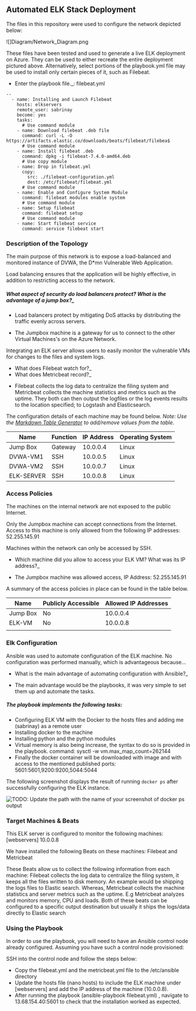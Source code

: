 ## Automated ELK Stack Deployment

The files in this repository were used to configure the network depicted below:

![]Diagram/Network_Diagram.png

These files have been tested and used to generate a live ELK deployment on Azure. They can be used to either recreate the entire deployment pictured above. Alternatively, select portions of the playbook.yml file may be used to install only certain pieces of it, such as Filebeat.

  - Enter the playbook file._: filebeat.yml

```
--
  - name: Installing and Launch Filebeat
    hosts: elkservers
    remote_user: sabrinay
    become: yes
    tasks:
      # Use command module
    - name: Download filebeat .deb file
      command: curl -L -O https://artifacts.elastic.co/downloads/beats/filebeat/filebea$
      # Use command module
    - name: Install filebeat .deb
      command: dpkg -i filebeat-7.4.0-amd64.deb
      # Use copy module
    - name: Drop in filebeat.yml
      copy:
        src: ./filebeat-configuration.yml
        dest: /etc/filebeat/filebeat.yml
      # Use command module
    - name: Enable and Configure System Module
      command: filebeat modules enable system
      # Use command module
    - name: Setup filebeat
      command: filebeat setup
      # Use command module
    - name: Start filebeat service
      command: service filebeat start
```


### Description of the Topology

The main purpose of this network is to expose a load-balanced and monitored instance of DVWA, the D*mn Vulnerable Web Application.

Load balancing ensures that the application will be highly effective, in addition to restricting access to the network.

##### What aspect of security do load balancers protect? What is the advantage of a jump box?_

* Load balancers protect by mitigating DoS attacks by distributing the traffic evenly across servers. 

* The Jumpbox machine is a gateway for us to connect to the other Virtual Machines's on the Azure Network.

Integrating an ELK server allows users to easily monitor the vulnerable VMs for changes to the files and system logs.
- What does Filebeat watch for?_
- What does Metricbeat record?_
* Filebeat collects the log data to centralize the filing system and Metricbeat collects the machine statistics and metrics such as the uptime. They both can then output the logfiles or the log events results to the location specified; to Logstash and Elasticsearch.

The configuration details of each machine may be found below.
_Note: Use the [Markdown Table Generator](http://www.tablesgenerator.com/markdown_tables) to add/remove values from the table_.

| Name     | Function | IP Address | Operating System |
|----------|----------|------------|------------------|
| Jump Box | Gateway  | 10.0.0.4   | Linux            |
| DVWA-VM1 |  SSH     | 10.0.0.5   | Linux            |
| DVWA-VM2 |  SSH     | 10.0.0.7   | Linux            |
|ELK-SERVER|  SSH     | 10.0.0.8   | Linux            |

### Access Policies

The machines on the internal network are not exposed to the public Internet. 

Only the Jumpbox machine can accept connections from the Internet. Access to this machine is only allowed from the following IP addresses:
52.255.145.91

Machines within the network can only be accessed by SSH.
- Which machine did you allow to access your ELK VM? What was its IP address?_ 
* The Jumpbox machine was allowed access, IP Address: 52.255.145.91

A summary of the access policies in place can be found in the table below.

| Name     | Publicly Accessible | Allowed IP Addresses |
|----------|---------------------|----------------------|
| Jump Box | No                  | 10.0.0.4             |
| ELK-VM   | No                  | 10.0.0.8             |
|          |                     |                      |

### Elk Configuration

Ansible was used to automate configuration of the ELK machine. No configuration was performed manually, which is advantageous because...
- What is the main advantage of automating configuration with Ansible?_
* The main advantage would be the playbooks, it was very simple to set them up and automate the tasks. 

##### The playbook implements the following tasks:

* Configuring ELK VM with the Docker to the hosts files and adding me (sabrinay) as a remote user
* Installing docker to the machine
* Installing python and the python modules
* Virtual memory is also being increase, the syntax to do so is provided in the playbook. command: sysctl -w vm.max_map_count=262144
* Finally the docker container will be downloaded with image and with access to the mentioned published ports: 
5601:5601,9200:9200,5044:5044


The following screenshot displays the result of running `docker ps` after successfully configuring the ELK instance.

![TODO: Update the path with the name of your screenshot of docker ps output](Images/docker_ps_output.png)

### Target Machines & Beats
This ELK server is configured to monitor the following machines:
[webservers] 
 10.0.0.8


We have installed the following Beats on these machines:
Filebeat and Metricbeat

These Beats allow us to collect the following information from each machine:
Filebeat collects the log data to centralize the filing system, it keeps all the files written to disk memory. An example would be shipping the logs files to Elastic search. Whereas, Metricbeat collects the machine statistics and server metrics such as the uptime. E.g Metricbeat analyzes and monitors memory, CPU and loads. Both of these beats can be configured to a specific output destination but usually it ships the logs/data directly to Elastic search

### Using the Playbook
In order to use the playbook, you will need to have an Ansible control node already configured. Assuming you have such a control node provisioned: 

SSH into the control node and follow the steps below:

* Copy the filebeat.yml and the metricbeat.yml file to the /etc/ansible directory
* Update the hosts file (nano hosts) to include the ELK machine under [webservers] and add the IP address of the machine (10.0.0.8).
* After running the playbook (ansible-playbook filebeat.yml) , navigate to 13.68.154.40:5601 to check that the installation worked as expected. 


